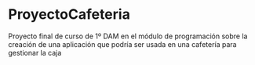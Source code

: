 # ProyectoCafeteria

Proyecto final de curso de 1º DAM en el módulo de programación sobre la creación de una aplicación que podría ser usada en una cafetería para gestionar la caja
